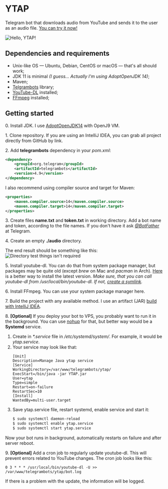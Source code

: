# YTAP

Telegram bot that downloads audio from YouTube and sends it to the user as an audio file. [You can try it now!](http://t.me/ytap_bot)

![Hello, YTAP!](https://i.imgur.com/tgFdsjU.png)

## Dependencies and requirements
* Unix-like OS — Ubuntu, Debian, CentOS or macOS — that's all should work;
* JDK 11 is minimal *(I guess... Actually I'm using AdoptOpenJDK 14)*;
* Maven;
* [Telgrambots](https://github.com/rubenlagus/TelegramBots) library;
* [YouTube-DL](https://github.com/ytdl-org/youtube-dl) installed;
* [FFmpeg](https://github.com/FFmpeg/FFmpeg) installed;

## Getting started
0\. Install JDK. I use [AdoptOpenJDK14](https://adoptopenjdk.net) with OpenJ9 VM.

1\. Clone repository. If you are using an IntelliJ IDEA, you can grab all project directly from GitHub by link.

2\. Add **telegrambots** dependency in your *pom.xml*:
```xml
<dependency>
    <groupId>org.telegram</groupId>
    <artifactId>telegrambots</artifactId>
    <version>4.9</version>
</dependency>
```

I also recommend using compiler source and target for Maven:
```xml
<properties>
    <maven.compiler.source>14</maven.compiler.source>
    <maven.compiler.target>14</maven.compiler.target>
</properties>
```

3\. Create files **name.txt** and **token.txt** in working directory. Add a bot name and token, according to the file names. If you don't have it ask [*@BotFather*](https://core.telegram.org/bots#6-botfather) at Telegram.

4\. Create an empty **./audio** directory.

The end result should be something like this:
![Directory test things isn't required](https://i.imgur.com/XghsLqB.png)

5\. Install youtube-dl. You can do that from system package manager, but packages may be quite old (except *brew* on Mac and *pacman* in Arch). [Here](https://github.com/ytdl-org/youtube-dl#installation) is a better way to install the latest version.
*Make sure, that you can call youtube-dl from /usr/local/bin/youtube-dl. If not, [create a symlink](https://askubuntu.com/questions/56339/how-to-create-a-soft-or-symbolic-link).*

6\. Install FFmpeg. You can use your system package manager here.

7\. Build the project with any available method. I use an artifact (JAR) [build with IntelliJ IDEA](https://stackoverflow.com/questions/1082580/how-to-build-jars-from-intellij-properly).

8\. **[Optional]** If you deploy your bot to VPS, you probably want to run it in the background. You can use [nohup](https://linux.die.net/man/1/nohup) for that, but better way would be a **Systemd** service.

1. Create in *\*.service* file in */etc/systemd/system/*. For example, it would be *ytap.service*.
2. Your service may look like that:
    ```
    [Unit]
    Description=Manage Java ytap service
    [Service]
    WorkingDirectory=/var/www/telegrambots/ytap/
    ExecStart=/bin/java -jar YTAP.jar
    User=ytap
    Type=simple
    Restart=on-failure
    RestartSec=10
    [Install]
    WantedBy=multi-user.target
    ```
3. Save ytap.service file, restart systemd, enable service and start it:
    ```bash
    $ sudo systemctl daemon-reload
    $ sudo systemctl enable ytap.service
    $ sudo systemctl start ytap.service
    ```
Now your bot runs in background, automatically restarts on failure and after server reboot.

9\. **[Optional]** Add a cron job to regularly update youtube-dl. This will prevent errors related to YouTube changes. The cron job looks like this:

```
0 3 * * * /usr/local/bin/youtube-dl -U >> /var/www/telegrambots/ytap/bot.log
```

If there is a problem with the update, the information will be logged.
